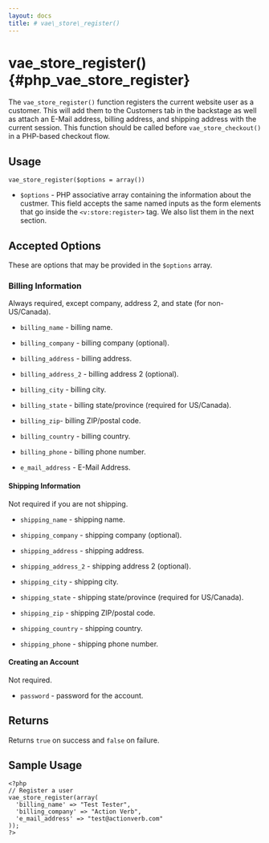 ```yaml
---
layout: docs
title: # vae\_store\_register()
---
```


# vae\_store\_register() {#php_vae_store_register}

The `vae_store_register()` function registers the current website user
as a customer. This will add them to the Customers tab in the backstage
as well as attach an E-Mail address, billing address, and shipping
address with the current session. This function should be called before
`vae_store_checkout()` in a PHP-based checkout flow.

## Usage

`vae_store_register($options = array())`

-   `$options` - PHP associative array containing the information about
    the custmer. This field accepts the same named inputs as the form
    elements that go inside the `<v:store:register>` tag. We also list
    them in the next section.

## Accepted Options

These are options that may be provided in the `$options` array.

### Billing Information

Always required, except company, address 2, and state (for
non-US/Canada).

-   `billing_name` - billing name.

-   `billing_company` - billing company (optional).

-   `billing_address` - billing address.

-   `billing_address_2` - billing address 2 (optional).

-   `billing_city` - billing city.

-   `billing_state` - billing state/province (required for US/Canada).

-   `billing_zip`- billing ZIP/postal code.

-   `billing_country` - billing country.

-   `billing_phone` - billing phone number.

-   `e_mail_address` - E-Mail Address.

#### Shipping Information

Not required if you are not shipping.

-   `shipping_name` - shipping name.

-   `shipping_company` - shipping company (optional).

-   `shipping_address` - shipping address.

-   `shipping_address_2` - shipping address 2 (optional).

-   `shipping_city` - shipping city.

-   `shipping_state` - shipping state/province (required for US/Canada).

-   `shipping_zip` - shipping ZIP/postal code.

-   `shipping_country` - shipping country.

-   `shipping_phone` - shipping phone number.

#### Creating an Account

Not required.

-   `password` - password for the account.

## Returns

Returns `true` on success and `false` on failure.

## Sample Usage

    <?php 
    // Register a user          
    vae_store_register(array(
      'billing_name' => "Test Tester",
      'billing_company' => "Action Verb",
      'e_mail_address' => "test@actionverb.com"
    ));
    ?>
